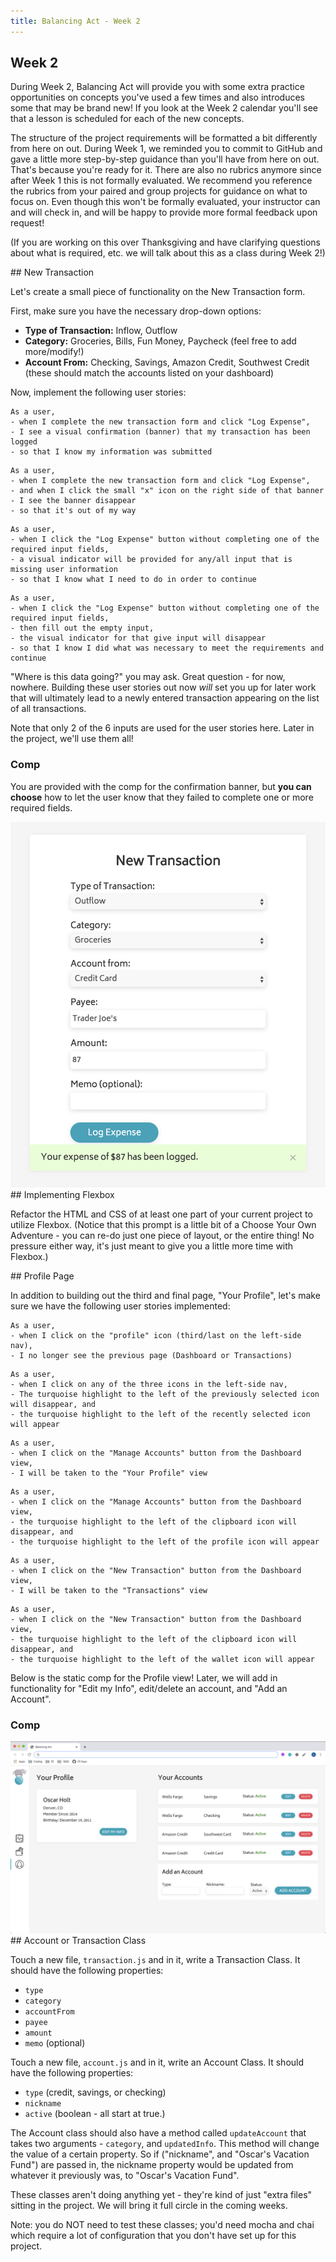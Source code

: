 ```yaml
---
title: Balancing Act - Week 2
---
```


## Week 2

During Week 2, Balancing Act will provide you with some extra practice opportunities on concepts you've used a few times and also introduces some that may be brand new! If you look at the Week 2 calendar you'll see that a lesson is scheduled for each of the new concepts.

The structure of the project requirements will be formatted a bit differently from here on out. During Week 1, we reminded you to commit to GitHub and gave a little more step-by-step guidance than you'll have from here on out. That's because you're ready for it. There are also no rubrics anymore since after Week 1 this is not formally evaluated. We recommend you reference the rubrics from your paired and group projects for guidance on what to focus on. Even though this won't be formally evaluated, your instructor can and will check in, and will be happy to provide more formal feedback upon request!

(If you are working on this over Thanksgiving and have clarifying questions about what is required, etc. we will talk about this as a class during Week 2!)

<section class="call-to-action">
## New Transaction

Let's create a small piece of functionality on the New Transaction form.

First, make sure you have the necessary drop-down options:
- **Type of Transaction:** Inflow, Outflow
- **Category:** Groceries, Bills, Fun Money, Paycheck (feel free to add more/modify!)
- **Account From:** Checking, Savings, Amazon Credit, Southwest Credit (these should match the accounts listed on your dashboard)

Now, implement the following user stories:

```
As a user,
- when I complete the new transaction form and click "Log Expense",
- I see a visual confirmation (banner) that my transaction has been logged
- so that I know my information was submitted
```

```
As a user,
- when I complete the new transaction form and click "Log Expense",
- and when I click the small "x" icon on the right side of that banner
- I see the banner disappear
- so that it's out of my way
```

```
As a user,
- when I click the "Log Expense" button without completing one of the required input fields,
- a visual indicator will be provided for any/all input that is missing user information
- so that I know what I need to do in order to continue
```

```
As a user,
- when I click the "Log Expense" button without completing one of the required input fields,
- then fill out the empty input,
- the visual indicator for that give input will disappear
- so that I know I did what was necessary to meet the requirements and continue
```

"Where is this data going?" you may ask. Great question - for now, nowhere. Building these user stories out now _will_ set you up for later work that will ultimately lead to a newly entered transaction appearing on the list of all transactions.

Note that only 2 of the 6 inputs are used for the user stories here. Later in the project, we'll use them all!
</section>

### Comp

You are provided with the comp for the confirmation banner, but **you can choose** how to let the user know that they failed to complete one or more required fields.

<img class="medium" src="../assets/balancing-act/new-transaction-banner.png" alt="New transaction banner">

<section class="call-to-action">
## Implementing Flexbox

Refactor the HTML and CSS of at least one part of your current project to utilize Flexbox. (Notice that this prompt is a little bit of a Choose Your Own Adventure - you can re-do just one piece of layout, or the entire thing! No pressure either way, it's just meant to give you a little more time with Flexbox.)
</section>

<section class="call-to-action">
## Profile Page

In addition to building out the third and final page, "Your Profile", let's make sure we have the following user stories implemented:

```
As a user,
- when I click on the "profile" icon (third/last on the left-side nav),
- I no longer see the previous page (Dashboard or Transactions)
```

```
As a user,
- when I click on any of the three icons in the left-side nav,
- The turquoise highlight to the left of the previously selected icon will disappear, and
- the turquoise highlight to the left of the recently selected icon will appear
```

```
As a user,
- when I click on the "Manage Accounts" button from the Dashboard view,
- I will be taken to the "Your Profile" view
```

```
As a user,
- when I click on the "Manage Accounts" button from the Dashboard view,
- the turquoise highlight to the left of the clipboard icon will disappear, and
- the turquoise highlight to the left of the profile icon will appear
```

```
As a user,
- when I click on the "New Transaction" button from the Dashboard view,
- I will be taken to the "Transactions" view
```

```
As a user,
- when I click on the "New Transaction" button from the Dashboard view,
- the turquoise highlight to the left of the clipboard icon will disappear, and
- the turquoise highlight to the left of the wallet icon will appear
```

Below is the static comp for the Profile view! Later, we will add in functionality for "Edit my Info", edit/delete an account, and "Add an Account".

</section>

### Comp

<img src="../assets/balancing-act/profile-desktop.png" alt="Profile View">

<section class="call-to-action">
## Account or Transaction Class

Touch a new file, `transaction.js` and in it, write a Transaction Class. It should have the following properties:
- `type`
- `category`
- `accountFrom`
- `payee`
- `amount`
- `memo` (optional)

Touch a new file, `account.js` and in it, write an Account Class. It should have the following properties:
- `type` (credit, savings, or checking)
- `nickname`
- `active` (boolean - all start at true.)

The Account class should also have a method called `updateAccount` that takes two arguments - `category`, and `updatedInfo`. This method will change the value of a certain property. So if ("nickname", and "Oscar's Vacation Fund") are passed in, the nickname property would be updated from whatever it previously was, to "Oscar's Vacation Fund".

These classes aren't doing anything yet - they're kind of just "extra files" sitting in the project. We will bring it full circle in the coming weeks.

Note: you do NOT need to test these classes; you'd need mocha and chai which require a lot of configuration that you don't have set up for this project.
</section>
